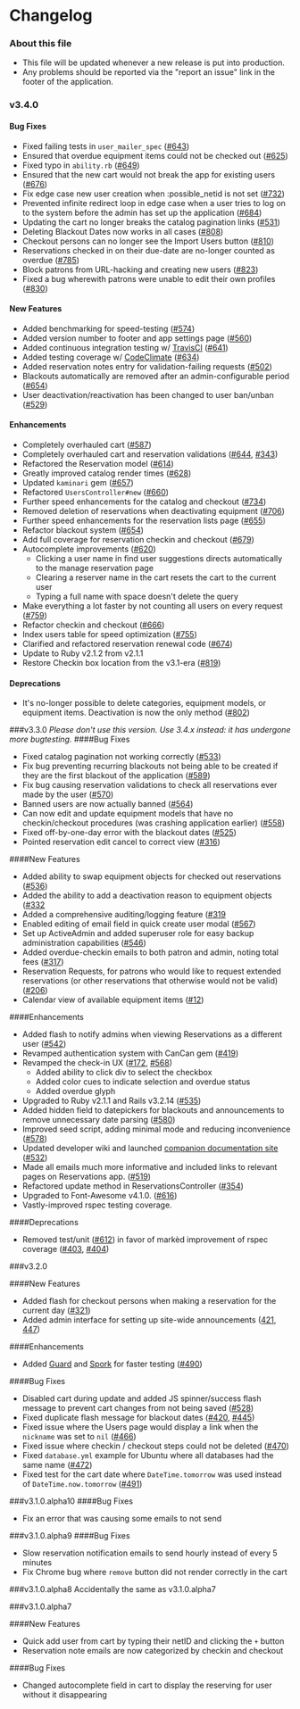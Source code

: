Changelog
==================

### About this file
* This file will be updated whenever a new release is put into production.
* Any problems should be reported via the "report an issue" link in the footer of the application.

### v3.4.0
#### Bug Fixes
* Fixed failing tests in `user_mailer_spec` ([#643](https://github.com/YaleSTC/reservations/pull/643))
* Ensured that overdue equipment items could not be checked out ([#625](https://github.com/YaleSTC/reservations/pull/625))
* Fixed typo in `ability.rb` ([#649](https://github.com/YaleSTC/reservations/pull/649))
* Ensured that the new cart would not break the app for existing users ([#676](https://github.com/YaleSTC/reservations/pull/676))
* Fix edge case new user creation when :possible_netid is not set ([#732](https://github.com/YaleSTC/reservations/issues/732))
* Prevented infinite redirect loop in edge case when a user tries to log on to the system before the admin has set up the application ([#684](https://github.com/YaleSTC/reservations/issues/684))
* Updating the cart no longer breaks the catalog pagination links
  ([#531](https://github.com/YaleSTC/reservations/issues/531))
* Deleting Blackout Dates now works in all cases ([#808](https://github.com/YaleSTC/reservations/issues/808))
* Checkout persons can no longer see the Import Users button ([#810](https://github.com/YaleSTC/reservations/issues/810))
* Reservations checked in on their due-date are no-longer counted as overdue ([#785](https://github.com/YaleSTC/reservations/issues/785))
* Block patrons from URL-hacking and creating new users ([#823](https://github.com/YaleSTC/reservations/issues/823))
* Fixed a bug wherewith patrons were unable to edit their own profiles ([#830](https://github.com/YaleSTC/reservations/issues/830))

#### New Features
* Added benchmarking for speed-testing ([#574](https://github.com/YaleSTC/reservations/pull/574))
* Added version number to footer and app settings page ([#560](https://github.com/YaleSTC/reservations/pull/560))
* Added continuous integration testing w/ [TravisCI](https://travis-ci.org/) ([#641](https://github.com/YaleSTC/reservations/pull/641))
* Added testing coverage w/ [CodeClimate](https://codeclimate.com/) ([#634](https://github.com/YaleSTC/reservations/pull/634))
* Added reservation notes entry for validation-failing requests
  ([#502](https://github.com/YaleSTC/reservations/issues/502))
* Blackouts automatically are removed after an admin-configurable period
  ([#654](https://github.com/YaleSTC/reservations/issues/654))
* User deactivation/reactivation has been changed to user ban/unban
  ([#529](https://github.com/YaleSTC/reservations/issues/529))

#### Enhancements
* Completely overhauled cart ([#587](https://github.com/YaleSTC/reservations/pull/587))
* Completely overhauled cart and reservation validations ([#644](https://github.com/YaleSTC/reservations/pull/644), [#343](https://github.com/YaleSTC/reservations/pull/343))
* Refactored the Reservation model ([#614](https://github.com/YaleSTC/reservations/pull/614))
* Greatly improved catalog render times ([#628](https://github.com/YaleSTC/reservations/pull/628))
* Updated `kaminari` gem ([#657](https://github.com/YaleSTC/reservations/pull/657))
* Refactored `UsersController#new` ([#660](https://github.com/YaleSTC/reservations/pull/660))
* Further speed enhancements for the catalog and checkout ([#734](https://github.com/YaleSTC/reservations/issues/734))
* Removed deletion of reservations when deactivating equipment ([#706](https://github.com/YaleSTC/reservations/issues/706))
* Further speed enhancements for the reservation lists page ([#655](https://github.com/YaleSTC/reservations/issues/655))
* Refactor blackout system ([#654](https://github.com/YaleSTC/reservations/issues/654))
* Add full coverage for reservation checkin and checkout ([#679](https://github.com/YaleSTC/reservations/issues/679))
* Autocomplete improvements ([#620](https://github.com/YaleSTC/reservations/issues/620))
    * Clicking a user name in find user suggestions directs
      automatically to the manage reservation page
    * Clearing a reserver name in the cart resets the cart to the
      current user
    * Typing a full name with space doesn't delete the query
* Make everything a lot faster by not counting all users on every
  request ([#759](https://github.com/YaleSTC/reservations/issues/759))
* Refactor checkin and checkout ([#666](https://github.com/YaleSTC/reservations/issues/666))
* Index users table for speed optimization ([#755](https://github.com/YaleSTC/reservations/pull/755))
* Clarified and refactored reservation renewal code ([#674](https://github.com/YaleSTC/reservations/issues/674))
* Update to Ruby v2.1.2 from v2.1.1
* Restore Checkin box location from the v3.1-era ([#819](https://github.com/YaleSTC/reservations/issues/819))

#### Deprecations
* It's no-longer possible to delete categories, equipment models, or equipment items. Deactivation is now the only method ([#802](https://github.com/YaleSTC/reservations/issues/802))

###v3.3.0
*Please don't use this version. Use 3.4.x instead: it has undergone more bugtesting.*
####Bug Fixes
* Fixed catalog pagination not working correctly ([#533](https://github.com/YaleSTC/reservations/issues/533))
* Fix bug preventing recurring blackouts not being able to be created if
  they are the first blackout of the application
  ([#589](https://github.com/YaleSTC/reservations/issues/589))
* Fix bug causing reservation validations to check all reservations ever
  made by the user
([#570](https://github.com/YaleSTC/reservations/issues/570))
* Banned users are now actually banned
  ([#564](https://github.com/YaleSTC/reservations/issues/564))
* Can now edit and update equipment models that have no checkin/checkout
  procedures (was crashing application earlier)
([#558](https://github.com/YaleSTC/reservations/issues/558))
* Fixed off-by-one-day error with the blackout dates
  ([#525](https://github.com/YaleSTC/reservations/issues/525))
* Pointed reservation edit cancel to correct view
  ([#316](https://github.com/YaleSTC/reservations/issues/316))

####New Features
* Added ability to swap equipment objects for checked out reservations
  ([#536](https://github.com/YaleSTC/reservations/issues/536))
* Added the ability to add a deactivation reason to equipment objects
  ([#332](https://github.com/YaleSTC/reservations/issues/332)
* Added a comprehensive auditing/logging feature
  ([#319](https://github.com/YaleSTC/reservations/issues/319)
* Enabled editing of email field in quick create user modal
  ([#567](https://github.com/YaleSTC/reservations/issues/567))
* Set up ActiveAdmin and added superuser role for easy backup
  administration capabilities
  ([#546](https://github.com/YaleSTC/reservations/issues/546))
* Added overdue-checkin emails to both patron and admin, noting total
  fees ([#317](https://github.com/YaleSTC/reservations/issues/317))
* Reservation Requests, for patrons who would like to request extended
  reservations (or other reservations that otherwise would not be valid)
([#206](https://github.com/YaleSTC/reservations/issues/206))
* Calendar view of available equipment items
  ([#12](https://github.com/YaleSTC/reservations/pull/12))

####Enhancements
* Added flash to notify admins when viewing Reservations
  as a different user ([#542](https://github.com/YaleSTC/reservations/issues/542))
* Revamped authentication system with CanCan gem
  ([#419](https://github.com/YaleSTC/reservations/issues/419))
* Revamped the check-in UX ([#172](https://github.com/YaleSTC/reservations/issues/172), [#568](https://github.com/YaleSTC/reservations/issues/568))
    * Added ability to click div to select the checkbox
    * Added color cues to indicate selection and overdue status
    * Added overdue glyph
* Upgraded to Ruby v2.1.1 and Rails v3.2.14 ([#535](https://github.com/YaleSTC/reservations/issues/535))
* Added hidden field to datepickers for blackouts and announcements to
  remove unnecessary date parsing
([#580](https://github.com/YaleSTC/reservations/issues/580))
* Improved seed script, adding minimal mode and reducing inconvenience
  ([#578](https://github.com/YaleSTC/reservations/issues/578))
* Updated developer wiki and launched [companion documentation
  site](https://YaleSTC.github.io/reservations)
([#532](https://github.com/YaleSTC/reservations/issues/532))
* Made all emails much more informative and included links to relevant
  pages on Reservations app.
([#519](https://github.com/YaleSTC/reservations/issues/519))
* Refactored update method in ReservationsController
  ([#354](https://github.com/YaleSTC/reservations/issues/354))
* Upgraded to Font-Awesome v4.1.0. ([#616](https://github.com/YaleSTC/reservations/pull/616))
* Vastly-improved rspec testing coverage.

####Deprecations
* Removed test/unit ([#612](https://github.com/YaleSTC/reservations/issues/612))
  in favor of markèd improvement of rspec coverage
  ([#403](https://github.com/YaleSTC/reservations/issues/403),
  [#404](https://github.com/YaleSTC/reservations/issues/404))

###v3.2.0

####New Features
* Added flash for checkout persons when making a reservation for the current day ([#321](https://github.com/YaleSTC/reservations/issues/321))
* Added admin interface for setting up site-wide announcements ([421](https://github.com/YaleSTC/reservations/issues/421), [447](https://github.com/YaleSTC/reservations/issues/447))

####Enhancements
* Added [Guard](http://guardgem.org/) and [Spork](https://github.com/sporkrb/spork) for faster testing ([#490](https://github.com/YaleSTC/reservations/issues/490))

####Bug Fixes
* Disabled cart during update and added JS spinner/success flash message to prevent cart changes from not being saved ([#528](https://github.com/YaleSTC/reservations/issues/528))
* Fixed duplicate flash message for blackout dates ([#420](https://github.com/YaleSTC/reservations/issues/420), [#445](https://github.com/YaleSTC/reservations/issues/445))
* Fixed issue where the Users page would display a link when the `nickname` was set to `nil` ([#466](https://github.com/YaleSTC/reservations/issues/466))
* Fixed issue where checkin / checkout steps could not be deleted ([#470](https://github.com/YaleSTC/reservations/issues/470))
* Fixed `database.yml` example for Ubuntu where all databases had the same name ([#472](https://github.com/YaleSTC/reservations/issues/472))
* Fixed test for the cart date where `DateTime.tomorrow` was used instead of `DateTime.now.tomorrow` ([#491](https://github.com/YaleSTC/reservations/issues/491))


###v3.1.0.alpha10
####Bug Fixes

* Fix an error that was causing some emails to not send


###v3.1.0.alpha9
####Bug Fixes

* Slow reservation notification emails to send hourly instead of every 5 minutes
* Fix Chrome bug where `remove` button did not render correctly in the cart


###v3.1.0.alpha8
Accidentally the same as v3.1.0.alpha7

###v3.1.0.alpha7

####New Features

* Quick add user from cart by typing their netID and clicking the `+` button
* Reservation note emails are now categorized by checkin and checkout

####Bug Fixes

* Changed autocomplete field in cart to display the reserving for user without it disappearing
